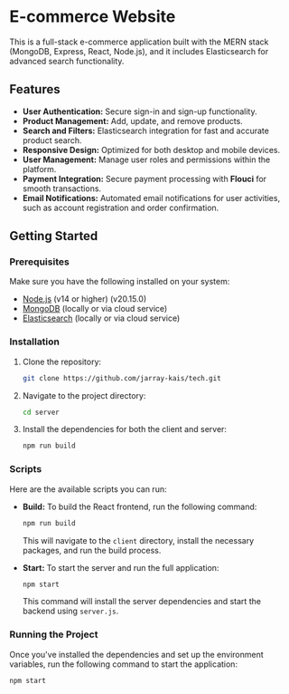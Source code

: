 # E-commerce Website

This is a full-stack e-commerce application built with the MERN stack (MongoDB, Express, React, Node.js), and it includes Elasticsearch for advanced search functionality.

## Features
- **User Authentication:** Secure sign-in and sign-up functionality.
- **Product Management:** Add, update, and remove products.
- **Search and Filters:** Elasticsearch integration for fast and accurate product search.
- **Responsive Design:** Optimized for both desktop and mobile devices.
- **User Management:** Manage user roles and permissions within the platform.
- **Payment Integration:** Secure payment processing with **Flouci** for smooth transactions.
- **Email Notifications:** Automated email notifications for user activities, such as account registration and order confirmation.

## Getting Started

### Prerequisites

Make sure you have the following installed on your system:

- [Node.js](https://nodejs.org/) (v14 or higher) (v20.15.0)
- [MongoDB](https://www.mongodb.com/) (locally or via cloud service)
- [Elasticsearch](https://www.elastic.co/elasticsearch/) (locally or via cloud service)

### Installation

1. Clone the repository:

    ```bash
    git clone https://github.com/jarray-kais/tech.git
    ```

2. Navigate to the project directory:

    ```bash
    cd server
    ```

3. Install the dependencies for both the client and server:

    ```bash
    npm run build
    ```

### Scripts

Here are the available scripts you can run:

- **Build:** To build the React frontend, run the following command:

    ```bash
    npm run build
    ```

    This will navigate to the `client` directory, install the necessary packages, and run the build process.

- **Start:** To start the server and run the full application:

    ```bash
    npm start
    ```

    This command will install the server dependencies and start the backend using `server.js`.


### Running the Project

Once you've installed the dependencies and set up the environment variables, run the following command to start the application:

```bash
npm start
